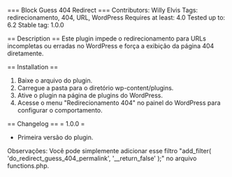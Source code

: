 === Block Guess 404 Redirect ===
Contributors: Willy Elvis
Tags: redirecionamento, 404, URL, WordPress
Requires at least: 4.0
Tested up to: 6.2
Stable tag: 1.0.0

== Description ==
Este plugin impede o redirecionamento para URLs incompletas ou erradas no WordPress e força a exibição da página 404 diretamente.

== Installation ==
1. Baixe o arquivo do plugin.
2. Carregue a pasta para o diretório wp-content/plugins.
3. Ative o plugin na página de plugins do WordPress.
4. Acesse o menu "Redirecionamento 404" no painel do WordPress para configurar o comportamento.

== Changelog ==
= 1.0.0 =
* Primeira versão do plugin.

Observações: Você pode simplemente adicionar esse filtro "add_filter( 'do_redirect_guess_404_permalink', '__return_false' );" no arquivo functions.php. 
